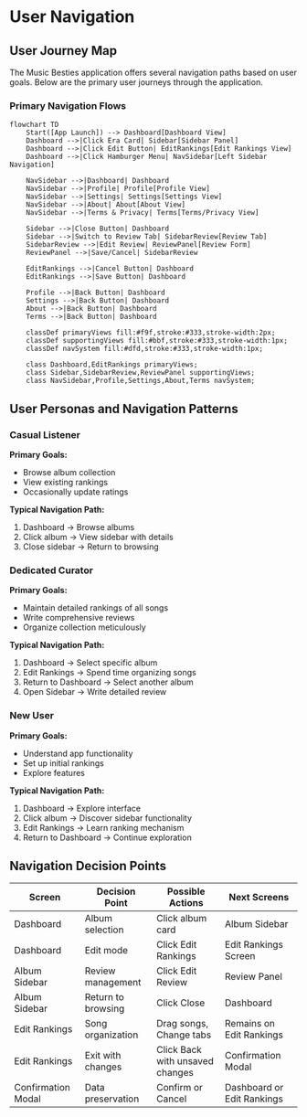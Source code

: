 # User Navigation

## User Journey Map

The Music Besties application offers several navigation paths based on user goals. Below are the primary user journeys through the application.

### Primary Navigation Flows

```mermaid
flowchart TD
    Start([App Launch]) --> Dashboard[Dashboard View]
    Dashboard -->|Click Era Card| Sidebar[Sidebar Panel]
    Dashboard -->|Click Edit Button| EditRankings[Edit Rankings View]
    Dashboard -->|Click Hamburger Menu| NavSidebar[Left Sidebar Navigation]
    
    NavSidebar -->|Dashboard| Dashboard
    NavSidebar -->|Profile| Profile[Profile View]
    NavSidebar -->|Settings| Settings[Settings View]
    NavSidebar -->|About| About[About View]
    NavSidebar -->|Terms & Privacy| Terms[Terms/Privacy View]
    
    Sidebar -->|Close Button| Dashboard
    Sidebar -->|Switch to Review Tab| SidebarReview[Review Tab]
    SidebarReview -->|Edit Review| ReviewPanel[Review Form]
    ReviewPanel -->|Save/Cancel| SidebarReview
    
    EditRankings -->|Cancel Button| Dashboard
    EditRankings -->|Save Button| Dashboard
    
    Profile -->|Back Button| Dashboard
    Settings -->|Back Button| Dashboard
    About -->|Back Button| Dashboard
    Terms -->|Back Button| Dashboard
    
    classDef primaryViews fill:#f9f,stroke:#333,stroke-width:2px;
    classDef supportingViews fill:#bbf,stroke:#333,stroke-width:1px;
    classDef navSystem fill:#dfd,stroke:#333,stroke-width:1px;
    
    class Dashboard,EditRankings primaryViews;
    class Sidebar,SidebarReview,ReviewPanel supportingViews;
    class NavSidebar,Profile,Settings,About,Terms navSystem;
```

## User Personas and Navigation Patterns

### Casual Listener

**Primary Goals:**
- Browse album collection
- View existing rankings
- Occasionally update ratings

**Typical Navigation Path:**
1. Dashboard → Browse albums
2. Click album → View sidebar with details
3. Close sidebar → Return to browsing

### Dedicated Curator

**Primary Goals:**
- Maintain detailed rankings of all songs
- Write comprehensive reviews
- Organize collection meticulously

**Typical Navigation Path:**
1. Dashboard → Select specific album
2. Edit Rankings → Spend time organizing songs
3. Return to Dashboard → Select another album
4. Open Sidebar → Write detailed review

### New User

**Primary Goals:**
- Understand app functionality
- Set up initial rankings
- Explore features

**Typical Navigation Path:**
1. Dashboard → Explore interface
2. Click album → Discover sidebar functionality
3. Edit Rankings → Learn ranking mechanism
4. Return to Dashboard → Continue exploration

## Navigation Decision Points

| Screen | Decision Point | Possible Actions | Next Screens |
|--------|----------------|------------------|-------------|
| Dashboard | Album selection | Click album card | Album Sidebar |
| Dashboard | Edit mode | Click Edit Rankings | Edit Rankings Screen |
| Album Sidebar | Review management | Click Edit Review | Review Panel |
| Album Sidebar | Return to browsing | Click Close | Dashboard |
| Edit Rankings | Song organization | Drag songs, Change tabs | Remains on Edit Rankings |
| Edit Rankings | Exit with changes | Click Back with unsaved changes | Confirmation Modal |
| Confirmation Modal | Data preservation | Confirm or Cancel | Dashboard or Edit Rankings |